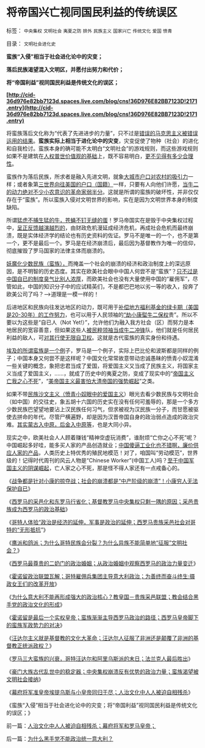 # 将帝国兴亡视同国民利益的传统误区

标签： `中央集权` `文明社会` `夷夏之防` `排外` `民族主义` `国家兴亡` `传统文化` `爱国` `愤青` 

目录： `文明社会进化史`

**蛮族“入侵”相当于社会进化论中的灾变；**

**落后民族渴望混入文明区，并愿付出努力和代价；**

**将“帝国利益”视同国民利益是传统文化的误区；**

**[http://cid-36d976e82bb7123d.spaces.live.com/blog/cns!36D976E82BB7123D!2171.entry](http://cid-36d976e82bb7123d.spaces.live.com/blog/cns!36D976E82BB7123D!2171.entry)**

将蛮族落后文化称为“代表了先进进步的力量”，只不过是[错误的马克思主义被错误运用的结果](../../../2010/12/2/马克思阶级斗争观点和社会政治模型.md)。**蛮族实际上相当于进化论中的灾变**，灾变促使了物种（社会）的进化和自我检讨。蛮族本身的确可能不太明白“文明社会”的游戏规则，而这些游戏规则如果不是建筑在[人权普世价值观的基础](../../../2010/10/10/个人主义心证允许创造性体验：意淫合法！.md)上，既不容易明白，[更不见得有多少合理性](../../../2010/5/26/国家主义是类种姓制度的孪生形态.md)。

蛮族作为落后民族，所求者是融入先进文明，就象[大城市户口对农村的吸引力](../../../2009/9/1/户口不是政府福利也不是可交换的品种.md)一样；或者象第[三世界向往美国的户口（国籍）](../../../2010/2/1/入户大城市的诀窍和美国严厉的户籍制度.md)一样，只要有人向他们许愿，[当牛二的动力绝对不少小农意识的革命家弱半分](../../../2010/2/1/老百姓不是邪恶的免疫体.md)。这就是所谓的蛮族的破坏性，并非仅仅存在于“蛮族”。所以蛮族入侵对文明世界的影响，实在是因为文明世界本身的制度缺陷。

所谓[猛虎不捕生猛的牛，苍蝇不钉无缝的蛋](../../../2009/5/31/西方列强帝国主义国家不够“哥们人道”的食腐本性.md)！罗马帝国实在是毁于中央集权过程中，[呈正反馈越演越烈的](../../../2008/10/8/应对经济危机政策会出“下下策”.md)，由财政危机漫延成经济危机，再成社会危机而最终崩溃，既是实体经济学的结论也有历史资料的佐证。罗马不是唯一的一个，也不是第一个，更不是最后一个。罗马是在经济崩溃后，最后因为基督教作为唯一的信仰，彻底摧毁了罗马国家的法律主体而崩溃的。

[妖魔化少数民族（蛮族），](../../../2009/12/16/妖魔化他国异族有快感吗？.md)而掩盖一个社会的崩溃的经济和政治制度上的深远原因，是不明智的历史态度。其实在欧美社会眼中中国人何尝不是“蛮族”？[只不过是中国自已的制度臭气比别人浓厚](../../../2010/5/15/乱世和血性和东亚傻逼大赛史.md)，而欧美社会也没有大量使用中国的“雇佣军”，尽管如此，中国的知识分子中的应试精英们，不是都巴巴地以劣一等的收入，投奔了欧美公司了吗？——>道理是一模一样的！

后进地区和民族向往发达地区的动力，既可用于[补偿地方福利基金的绿卡期（美国是20-30年）的工作努力](../../../2009/9/1/为什么地方财政社会保障排外是理所当然的.md)，也可以用于人民领袖的[“劫小康螱牛二保权](../../../2009/10/13/两千年社稷延寿之九字真言.md)贵”。所以不要以为这些是“自已人（Not
Yet!）”，允许他们为融入我方社会（区）而努力是本地居民的宽容善意，但如果这些人[被民粹领袖当成牛二冲锋](../../../2009/10/13/小农意识仇富牛二历史命运.md)队，他们就是任何居民利益的敌人，可[对其行使无限自卫权](../../../2009/10/13/城市平民利益一直经受着联合打击.md)。这就是古代蛮族的真实身份和待遇。

[埃及的所谓蛮族是一个例](../../../2010/4/29/中央集权的埃及帝国同样空前的短寿.md)子，罗马是一个例子，实际上巴比伦和波斯都是同样的例子；中国本身又何尝不是这样呢？中国文化常常故意带动忠诚愚昧的愤青小奴混淆一些关键的概念，象把忠君当成了爱国，将爱国主义又当成了民族主义，将国家主义当成了爱国主义，……，就成了历史中的夷夏之防，变成了现实中的“[帝国主义亡我之心不死](../../../2010/10/25/没有“私”的利益就不会有民主.md)”，“[美帝国主义最害怕大清帝国的强势崛起](../../../2009/9/30/中国是一个大国！.md)”之类。

如果不带[民族沙文主义（愤青小奴眼中的爱国主义](../../../2009/7/16/自我标榜的最爱国成了左派特权通行证.md)）眼光去看少数民族与文明社会（如中国）的交往史，象五胡十六国的历史实在没有任何可羞辱的，那是一个多方少数民族巴望望地要沾上汉民族任何习气，但求被视为汉民族一分子，而甘愿被驱使去拼命的年代。尽管尸横遍野，却是因为汉晋帝国自身的政治弱点造成的政治灾难。[其实蒙古入中原，后金入中原等](../../../2010/8/27/明朝对华汉社会摧残远甚蒙古入侵.md)，也是大同小异。

现实之中，欧美社会人人顾着赚钱“精神空虚玩消费”，谁耐烦“亡你之心不死”呢？中国崛起多好哇，能多买人家的产品创造就业；[中国傻逼工业化也不错啊，廉价供应人家的产品](../../../2009/8/4/国际惯例奴役人民是现代化的必要条件？.md)，人类历史上特优秀的殖民地模范！对了，咱国叫“劳动模范”，世界级的！记得时代周刊的风云人物是“Chinese
Worker”(中国工人)吗？[至于中国军国主义的阴谋崛起](../../../2010/3/30/俾斯麦：精神信仰强化后的军国主义！.md)，亡人家之心不死，那是怪不得人家还有一点戒备心的。

《[战争都是针对小康的掠夺战；社会的崩溃都是“中产阶级的崩溃”！小康穷人无法保护自已](../../../2010/12/6/社会的崩溃都是“中产阶级的崩溃”直到人吃人！.md)》

《[西罗马的采邑化和东罗马行省化；基督教罗马中央集权只剩一隅的原因；采邑贵族成为西罗马的政治基础](../../../2010/12/6/西罗马的采邑化和东罗马的行省化.md)》

《[哥特人体验“政治是经济的延伸，军事是政治的延伸；西罗马贵族采邑社会对哥特的“无形抵抗](../../../2010/12/7/人类本能是合作；武力是针对傻逼精神病的自卫手段.md)”》

《[鹰派和鸽派；为什么哥特民族会分裂？为什么异族不能简单地“征服”文明社会？](../../../2010/12/7/鹰派和鸽派，为什么异族不能简单“征服”文明社会？.md)》

《[西罗马最尊贵的二奶门的政治婚姻；从政治婚姻中观察西罗马的政治力量变迁](../../../2010/12/7/西罗马最尊贵的二奶门.md)》

《[霍诺留政治联盟瓦解；哥特雇佣兵集团主导意大利政治；为善终而奋斗终生;摄政女王们的改革开放](../../../2010/12/7/为善终奋斗终生的罗马皇帝.md)》

《[为什么意大利不能再形成强大的政治核心？教皇国－贵族采邑联盟；教会结合黑手党的政治文化的形成](../../../2010/12/10/教皇和黑手党；为什么意大利不能再形成强大的政治核心？.md)》

《[霍诺留是最后一个实权皇帝；蛮族渐渐主导西罗马政治的路径；西罗马皇帝脚下的蛮族军政势力的对决](../../../2010/12/10/最后一个实权皇帝，蛮族入主西罗马；.md)》

《[汪达尔主义就是基督教的文化大革命；汪达尔人征服了非洲还是颠覆了非洲的基督教正统派政权？](../../../2010/12/10/汪达尔主义就是基督教的文化大革命.md)》

《[罗马三大蛮族的兴衰，哥特汪达尔和阿里乌斯派的末日；法兰克人最后胜出](../../../2010/12/11/罗马三大蛮族的兴衰,法兰克人最后胜出.md)》

《[豪门大族古代乱世中的稳定器；中央集权崩溃反有优势的政治力量；蛮族渴望被文明社会接纳](../../../2010/12/11/中央集权崩溃反而有政治优势.md)》

《[幕府将军准皇帝埃提乌斯与小皇帝同归于尽；人治文化中人人被迫自相残杀](../../../2010/12/11/人治文化中人人被迫自相残杀；幕府将军和罗马皇帝；.md)》

《蛮族“入侵”相当于社会进化论中的灾变；将“帝国利益”视同国民利益是传统文化的误区；》

前一篇：[人治文化中人人被迫自相残杀；幕府将军和罗马皇帝；](../../../2010/12/11/人治文化中人人被迫自相残杀；幕府将军和罗马皇帝；.md)

后一篇：[为什么黑手党不能政治统一意大利？](../../../2010/12/12/为什么黑手党不能政治统一意大利？.md)